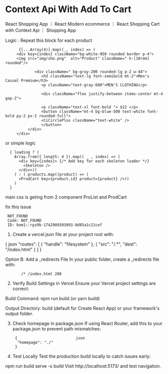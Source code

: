 # Context Api With Add To Cart 

React Shopping App ｜ React Modern ecommerce ｜ React Shopping Cart with Context Api ｜ Shopping App


   Logic : Repeat this block for each product
                   
          {[...Array(4)].map((_, index) => (
         <div key={index} className="bg-white-950 rounded border p-4">
         <img src="img/sho.png"  alt="Product" className=" h-[10rem] rounded"/>

                 <div className=" bg-gray-200 rounded-lg p-2 w-44">
                    <h3 className="text-lg font-semibold mt-2">Men's Casual Premium</h3>
                    <p className="text-gray-600">MEN'S CLOTHING</p>

                    <div className="flex justify-between items-center mt-4 gap-2">

                    <p className="text-xl font-bold "> $22 </p>
                    <button className="mt-4 bg-blue-500 text-white font-bold py-2 px-2 rounded-full">                            
                    <CiCirclePlus className="text-white" />
                    </button>
              </div>
         </div>



or simple logic


      { loading ? (
        Array.from({ length: 4 }).map(( _ , index) => (
          <div key={index}> {/* Add key for each skeleton loader */}
            <Skeleton />
          </div>))
        ) : ( products.map((product) => (
          <ProdCart key={product.id} product={product} />))
        )
      }


    

  main css is geting from 2 component  ProList and ProdCart


  fix this issue
  
     NOT_FOUND  
     Code: NOT_FOUND
     ID: bom1::rpz9b-1742989393993-8d85a1c21cef
  



 1. Create a vercel.json file at your project root with:

  
{                                 json 
  "routes": [
    { "handle": "filesystem" },
    { "src": "/.*", "dest": "/index.html" }
  ]
}




Option B: Add a _redirects File
In your public folder, create a _redirects file with:

           /* /index.html 200

2. Verify Build Settings in Vercel
Ensure your Vercel project settings are correct:

Build Command: npm run build (or yarn build)

Output Directory: build (default for Create React App) or your framework's output folder.


3. Check homepage in package.json
If using React Router, add this to your package.json to prevent path mismatches:



        {                          json
         "homepage": "./"
        }

4. Test Locally
Test the production build locally to catch issues early:

npm run build
serve -s build
Visit http://localhost:5173/ and test navigation.

